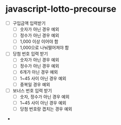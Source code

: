 # javascript-lotto-precourse

- [ ] 구입금액 입력받기
  - [ ] 숫자가 아닌 경우 예외
  - [ ] 정수가 아닌 경우 예외
  - [ ] 1,000 이상 이어야 함
  - [ ] 1,000으로 나눠떨어져야 함
- [ ] 당첨 번호 입력 받기
  - [ ] 숫자가 아닌 경우 예외
  - [ ] 정수가 아닌 경우 예외
  - [ ] 6개가 아닌 경우 예외
  - [ ] 1~45 사이 아닌 경우 예외
  - [ ] 중복일 경우 예외
- [ ] 보너스 번호 입력 받기
  - [ ] 숫자, 정수가 아닌 경우 예외
  - [ ] 1~45 사이 아닌 경우 예외
  - [ ] 당첨 번호랑 겹치는 경우 예외
-
